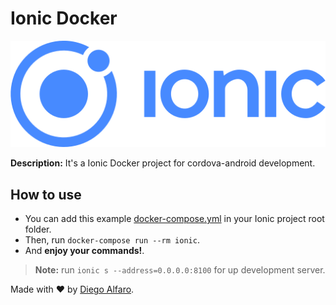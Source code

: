 # Ionic Docker

[![Ionic logo](https://raw.githubusercontent.com/diegoalfaro/docker-ionic/master/assets/images/logo.png)](https://www.ionicframework.com/docs)

**Description:** It's a Ionic Docker project for cordova-android development.

## How to use

- You can add this example [docker-compose.yml](https://github.com/diegoalfaro/docker-ionic/blob/master/docker-compose.yml) in your Ionic project root folder. 
- Then, run ```docker-compose run --rm ionic```.
- And **enjoy your commands!**. 

> **Note:** run ```ionic s --address=0.0.0.0:8100``` for up development server.

Made with :heart: by [Diego Alfaro](https://www.linkedin.com/in/diegoalfaro).